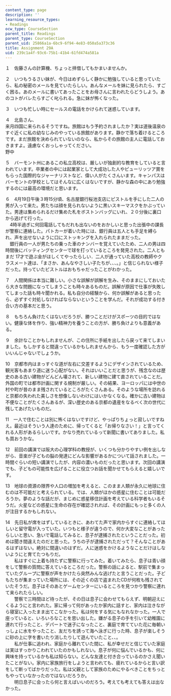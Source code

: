 ```yaml
---
content_type: page
description: ''
learning_resource_types:
- Readings
ocw_type: CourseSection
parent_title: Readings
parent_type: CourseSection
parent_uid: 25866a1a-6bc9-6f94-4e83-050a5a373c36
title: Assignment 29A
uid: 239c1a4f-93c6-75b1-41b4-61fd474a581a
---
```


１　佐藤さんの計算機、ちょっと拝借してもかまいませんか。

２　いつもうるさい妹が、今日はめずらしく静かに勉強していると思っていたら、私の秘密のメールを見ていたらしい。あんなメールを妹に見られたら、すごく困る。あのメールに書いてあったことをお母さんに言われたらどうしよう。あのコトがバレたらすごく叱られる。急に妹が怖くなった。

３　いつも忙しい時にセールスの電話をかけられて迷惑しています。

４　北島さん、  
来月四国に来られるそうですね。旅館はもう予約されましたか？実は道後温泉のすぐ近くに私の幼なじみのやっている旅館があります。静かで落ち着けるところです。まだ旅館を決められていないのなら、私からその旅館の主人に電話しておきますよ。遠慮なくおっしゃってください。  
野中

５　バーモント州にあるこの私立高校は、厳しいが独創的な教育をしていると言われています。卒業者の中には起業家として大成功した人やピューリッツア賞をもらった国際的なジャーナリストなど、偉い人がたくさんいます。キャンパスはバーモントの学校としてはそんなに広くはないですが、静かな森の中にあり勉強するのには最高の環境だと思います。

６　4月19日午後３時15分頃、名古屋銀行桜池支店にピストルを手にした二人の男が入って来た。男たちは顔を見られないように黒いスキーマスクをかぶっていた。男達は集められるだけ集めた札をボストンバッグにいれ、２０分後に裏口から逃げて行った。  
　4時半過ぎに何回電話してもだれも出ないのをおかしいと思った出張中の課長が警察に連絡した。パトカーが着いた時には、銀行員は五人とも手足を縛られ、声を出せないように口にストッキングを入れられたままだった。  
　銀行員の一人が男たちの乗った車のナンバーを覚えていたため、二人の男は四時間後にバッティングセンターで球を打っているところを発見された。二人ともまだ 17才で遊ぶ金がほしくてやったらしい．二人が通っていた高校の教師やクラスメート達は、「まさか、あんなやさしい子たちが、、、。」と信じられない様子だった。持っていたピストルはおもちゃだったことがわかった。

７　人間関係は本当に難しい。小さな誤解が誤解を生み、そのままにしておいたら大きな問題になってしまうことも時々あるものだ。誤解が原因で仕事が失敗してしまった話も時々聞かれる。私も自分の経験から、何か誤解があると思ったら、必ずすぐ対処しなければならないということを学んだ。それが成功する付き合い方の基本だと思う。

８　もちろん負けたくはないだろうが、勝つことだけがスポーツの目的ではない。健康な体を作り、強い精神力を養うことの方が、勝ち負けよりも意義がある。

９　余計なことかもしれませんが、この住所に手紙を出したら戻って来てしまいました。もしかすると間違っているかもしれませんから、もう一度確認した方がいいんじゃないでしょうか。

10　京都市内はまっすぐな道が左右に交差するようにデザインされているため、観光客もあまり道に迷う心配がない。それはいいことだと思うが、残念なのは歴史のある古い建物がどんどん壊されて、新しい建物に建て直されていることだ。外国の町では都市計画に関する規制が厳しい。その結果、ヨーロッパには中世の村や町が昔のまま残されているところがたくさんある。そのような場所を訪れると京都の失われた美しさを想像しないわけにはいかなくなる。確かに古い建物は不便なことがたくさんあるが、深い歴史のある京都の遺産をなるべく次の世代に残してあげたいものだ。

11　一人で住むことは別に怖くはないですけど、やっぱりちょっと寂しいですねえ。最近はそういう人達のために、帰ってくると「お帰りなさい！」と言ってくれる人形があるらしいです。かなり売れているって新聞に書いてありました。私も買おうかな。

12　前回の講演では阪大の心理学科の教授が、いくつも分かりやすい例を出しながら、音楽が子どもの脳の発達にどんな影響があるかについて話されました。一時間ぐらいの短い講演でしたが、内容の濃いものだったと思います。次回の講演でも、子どもの可能性を広げることに役立つお話を聞かせてもらえると嬉しいです。

13　地球の資源の限界や人口の増加を考えると、このまま人類が永久に地球に住むのは不可能だと考えられている。では、人類がほかの惑星に住むことは可能だろうか。夢のような話だが、まじめに惑星移住計画を考えている科学者もいるそうだ。火星などの惑星に生命の存在が確認されれば、その計画にもっと多くの人が注目するかもしれない。

14　先日私が席をはずしているときに、あわてた声で家内からすぐに連絡してほしいと留守電が入っていた。いつもと様子が違うので、何か大変なことがあったらしいと思い、急いで電話してみると、息子が逮捕されたということだった。初めは聞き間違えたのだと思った。うちの子が逮捕されただって？そんなことがあるはずはない。絶対に間違いのはずだ。人に迷惑をかけるようなことだけはしないようにと育てたつもりだ。  
　　私はすぐに上着も持たずに警察に行ってみた。着いてみたら、息子は青い顔をして警察の質問に答えているところだった。警察の話によると、駅前で集まっていたグループに警察が声をかけたら突然みんな逃げたと言うことだった。子どもたちが集まっていた場所には、その近くの店で盗まれたCDが何枚も残されていたそうだ。息子はそのあとゲームセンターにいるところを見つかり警察に連れて来られたらしい。  
　　警察で三時間ほど待ったが、その日は息子に会わせてもらえず、明朝迎えにくるようにと言われた。家に帰って何があったか家内に話すと、家内は泣きながら寝室に入ったまま出てこなかった。私は何をする気にもなれなかった。一人で座っていると、いろいろなことを思い出した。嫌がる息子の手を引いて幼稚園に連れて行ったこと、デパートで迷子になったこと、裏庭で育てていた花に毎朝いっしょに水をやったこと、友だちを誘って海へ泳ぎに行った時、息子が楽しそうに砂の上に字を書いたり消したりして遊んでいたこと、、。  
　　私が仕事に追われ、家庭から離れていた間に、私が幸せだと信じていた家庭は実はすっかりこわれていたのかもしれない。息子が何に悩んでいるかも、何に興味を持っているかも私は知らない。どんな友達と付き合っているのかさえ聞いたことがない。家内に家族旅行をしようと言われても、疲れているからと言い訳をして断ってばかりだった。私は父親として家族のためにやるべきことをちっともやっていなかったのではないだろうか。  
　　明日息子に会ったら何と言えばいいのだろう。考えても考えても答えは出なかった。